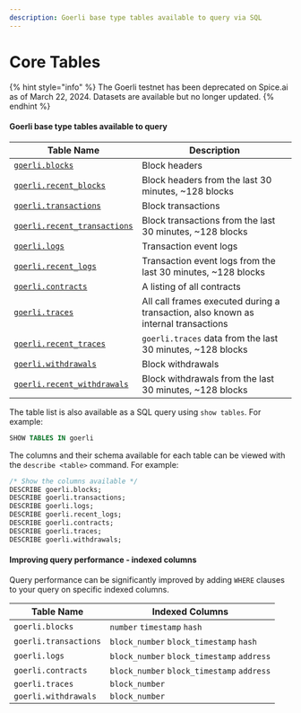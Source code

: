 ```yaml
---
description: Goerli base type tables available to query via SQL
---
```


# Core Tables

{% hint style="info" %}
The Goerli testnet has been deprecated on Spice.ai as of March 22, 2024.  Datasets are available but no longer updated.
{% endhint %}

#### Goerli base type tables available to query

| Table Name                                             | Description                                                                        |
| ------------------------------------------------------ | ---------------------------------------------------------------------------------- |
| [`goerli.blocks`](goerli.blocks.md)                    | Block headers                                                                      |
| [`goerli.recent_blocks`](goerli.blocks.md)             | Block headers from the last 30 minutes, \~128 blocks                               |
| [`goerli.transactions`](goerli.transactions.md)        | Block transactions                                                                 |
| [`goerli.recent_transactions`](goerli.transactions.md) | Block transactions from the last 30 minutes, \~128 blocks                          |
| [`goerli.logs`](goerli.logs.md)                        | Transaction event logs                                                             |
| [`goerli.recent_logs`](goerli.logs.md)                 | Transaction event logs from the last 30 minutes, \~128 blocks                      |
| [`goerli.contracts`](goerli.contracts.md)              | A listing of all contracts                                                         |
| [`goerli.traces`](goerli.traces.md)                    | All call frames executed during a transaction, also known as internal transactions |
| [`goerli.recent_traces`](goerli.traces.md)             | `goerli.traces` data from the last 30 minutes, \~128 blocks                        |
| [`goerli.withdrawals`](goerli.withdrawals.md)          | Block withdrawals                                                                  |
| [`goerli.recent_withdrawals`](goerli.withdrawals.md)   | Block withdrawals from the last 30 minutes, \~128 blocks                           |

The table list is also available as a SQL query using `show tables`. For example:

```sql
SHOW TABLES IN goerli
```

The columns and their schema available for each table can be viewed with the `describe <table>` command. For example:

```sql
/* Show the columns available */
DESCRIBE goerli.blocks;
DESCRIBE goerli.transactions;
DESCRIBE goerli.logs;
DESCRIBE goerli.recent_logs;
DESCRIBE goerli.contracts;
DESCRIBE goerli.traces;
DESCRIBE goerli.withdrawals;
```

#### Improving query performance - indexed columns

Query performance can be significantly improved by adding `WHERE` clauses to your query on specific indexed columns.

| Table Name            | Indexed Columns                            |
| --------------------- | ------------------------------------------ |
| `goerli.blocks`       | `number` `timestamp` `hash`                |
| `goerli.transactions` | `block_number` `block_timestamp` `hash`    |
| `goerli.logs`         | `block_number` `block_timestamp` `address` |
| `goerli.contracts`    | `block_number` `block_timestamp` `address` |
| `goerli.traces`       | `block_number`                             |
| `goerli.withdrawals`  | `block_number`                             |
